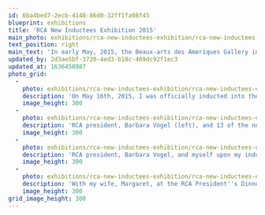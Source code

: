 ```yaml
---
id: 6ba4bed7-2ecb-4148-86d0-32ff1fa98f45
blueprint: exhibitions
title: 'RCA New Inductees Exhibition 2015'
main_photo: exhibitions/rca-new-inductees-exhibition/rca-new-inductees-exhibition-main-image.jpg
text_position: right
main_text: 'In early May, 2015, the Beaux-arts des Ameriques Gallery in Montreal hosted an exhibition of 15 works by the 15 new inductees into the Royal Canadian Academy of Arts (RCA). I was very honoured to be one of the artists inducted into the RCA in 2015. I am seen here beside my Stem Vase with Textures on display at the Beaux-arts des Amerique Gallery.'
updated_by: 2d3ae5bf-3720-4ed3-b18c-469dc92f1ec3
updated_at: 1636458987
photo_grid:
  -
    photo: exhibitions/rca-new-inductees-exhibition/rca-new-inductees-exhibition-1.jpg
    description: 'On May 16th, 2015, I was officially inducted into the Royal Canadian Academy of Arts (RCA). The ceremony took place at the Museum of Contemporary Art in Montreal. Here I am welcomed by RCA president, Barbara Vogel, and RCA vice-president, Joseph-Richard Veilleux.'
    image_height: 300
  -
    photo: exhibitions/rca-new-inductees-exhibition/rca-new-inductees-exhibition-2.jpg
    description: 'RCA president, Barbara Vogel (left), and 13 of the newly inducted Academicians for 2015.'
    image_height: 300
  -
    photo: exhibitions/rca-new-inductees-exhibition/rca-new-inductees-exhibition-3.jpg
    description: 'RCA president, Barbara Vogel, and myself upon my induction into the Royal Canadian Academy of Arts.'
    image_height: 300
  -
    photo: exhibitions/rca-new-inductees-exhibition/rca-new-inductees-exhibition-4.jpg
    description: 'With my wife, Margaret, at the RCA President''s Dinner and Induction Ceremony, May 16th, 2015.'
    image_height: 300
grid_image_height: 300
---
```

